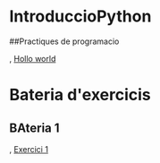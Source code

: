 # IntroduccioPython

##Practiques de programacio 

, [Hollo world](hello_world.py)

# Bateria d'exercicis

## BAteria 1 
 , [ Exercici 1](exercici1.py)


